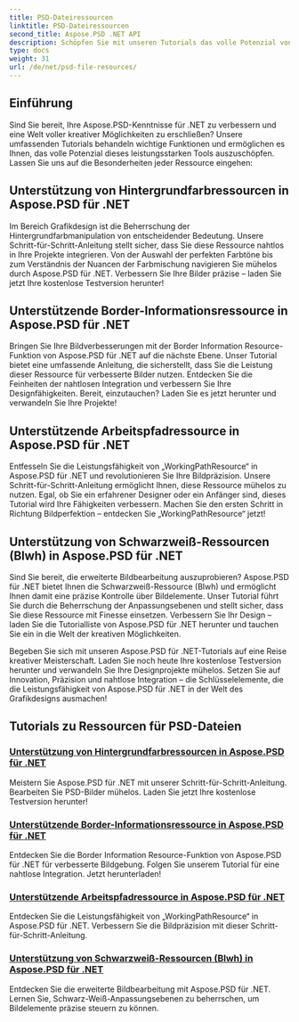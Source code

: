 ```yaml
---
title: PSD-Dateiressourcen
linktitle: PSD-Dateiressourcen
second_title: Aspose.PSD .NET API
description: Schöpfen Sie mit unseren Tutorials das volle Potenzial von Aspose.PSD für .NET aus. Beherrschen Sie Hintergrundfarbe, Rahmeninformationen, Arbeitspfad und Schwarzweiß-Ressourcen mühelos.
type: docs
weight: 31
url: /de/net/psd-file-resources/
---
```


## Einführung

Sind Sie bereit, Ihre Aspose.PSD-Kenntnisse für .NET zu verbessern und eine Welt voller kreativer Möglichkeiten zu erschließen? Unsere umfassenden Tutorials behandeln wichtige Funktionen und ermöglichen es Ihnen, das volle Potenzial dieses leistungsstarken Tools auszuschöpfen. Lassen Sie uns auf die Besonderheiten jeder Ressource eingehen:

## Unterstützung von Hintergrundfarbressourcen in Aspose.PSD für .NET

Im Bereich Grafikdesign ist die Beherrschung der Hintergrundfarbmanipulation von entscheidender Bedeutung. Unsere Schritt-für-Schritt-Anleitung stellt sicher, dass Sie diese Ressource nahtlos in Ihre Projekte integrieren. Von der Auswahl der perfekten Farbtöne bis zum Verständnis der Nuancen der Farbmischung navigieren Sie mühelos durch Aspose.PSD für .NET. Verbessern Sie Ihre Bilder präzise – laden Sie jetzt Ihre kostenlose Testversion herunter!

## Unterstützende Border-Informationsressource in Aspose.PSD für .NET

Bringen Sie Ihre Bildverbesserungen mit der Border Information Resource-Funktion von Aspose.PSD für .NET auf die nächste Ebene. Unser Tutorial bietet eine umfassende Anleitung, die sicherstellt, dass Sie die Leistung dieser Ressource für verbesserte Bilder nutzen. Entdecken Sie die Feinheiten der nahtlosen Integration und verbessern Sie Ihre Designfähigkeiten. Bereit, einzutauchen? Laden Sie es jetzt herunter und verwandeln Sie Ihre Projekte!

## Unterstützende Arbeitspfadressource in Aspose.PSD für .NET

Entfesseln Sie die Leistungsfähigkeit von „WorkingPathResource“ in Aspose.PSD für .NET und revolutionieren Sie Ihre Bildpräzision. Unsere Schritt-für-Schritt-Anleitung ermöglicht Ihnen, diese Ressource mühelos zu nutzen. Egal, ob Sie ein erfahrener Designer oder ein Anfänger sind, dieses Tutorial wird Ihre Fähigkeiten verbessern. Machen Sie den ersten Schritt in Richtung Bildperfektion – entdecken Sie „WorkingPathResource“ jetzt!

## Unterstützung von Schwarzweiß-Ressourcen (Blwh) in Aspose.PSD für .NET

Sind Sie bereit, die erweiterte Bildbearbeitung auszuprobieren? Aspose.PSD für .NET bietet Ihnen die Schwarzweiß-Ressource (Blwh) und ermöglicht Ihnen damit eine präzise Kontrolle über Bildelemente. Unser Tutorial führt Sie durch die Beherrschung der Anpassungsebenen und stellt sicher, dass Sie diese Ressource mit Finesse einsetzen. Verbessern Sie Ihr Design – laden Sie die Tutorialliste von Aspose.PSD für .NET herunter und tauchen Sie ein in die Welt der kreativen Möglichkeiten.

Begeben Sie sich mit unseren Aspose.PSD für .NET-Tutorials auf eine Reise kreativer Meisterschaft. Laden Sie noch heute Ihre kostenlose Testversion herunter und verwandeln Sie Ihre Designprojekte mühelos. Setzen Sie auf Innovation, Präzision und nahtlose Integration – die Schlüsselelemente, die die Leistungsfähigkeit von Aspose.PSD für .NET in der Welt des Grafikdesigns ausmachen!

## Tutorials zu Ressourcen für PSD-Dateien
### [Unterstützung von Hintergrundfarbressourcen in Aspose.PSD für .NET](./supporting-background-color-resource/)
Meistern Sie Aspose.PSD für .NET mit unserer Schritt-für-Schritt-Anleitung. Bearbeiten Sie PSD-Bilder mühelos. Laden Sie jetzt Ihre kostenlose Testversion herunter!
### [Unterstützende Border-Informationsressource in Aspose.PSD für .NET](./supporting-border-information-resource/)
Entdecken Sie die Border Information Resource-Funktion von Aspose.PSD für .NET für verbesserte Bildgebung. Folgen Sie unserem Tutorial für eine nahtlose Integration. Jetzt herunterladen!
### [Unterstützende Arbeitspfadressource in Aspose.PSD für .NET](./supporting-working-path-resource/)
Entdecken Sie die Leistungsfähigkeit von „WorkingPathResource“ in Aspose.PSD für .NET. Verbessern Sie die Bildpräzision mit dieser Schritt-für-Schritt-Anleitung.
### [Unterstützung von Schwarzweiß-Ressourcen (Blwh) in Aspose.PSD für .NET](./supporting-black-and-white-blwh-resource/)
Entdecken Sie die erweiterte Bildbearbeitung mit Aspose.PSD für .NET. Lernen Sie, Schwarz-Weiß-Anpassungsebenen zu beherrschen, um Bildelemente präzise steuern zu können.